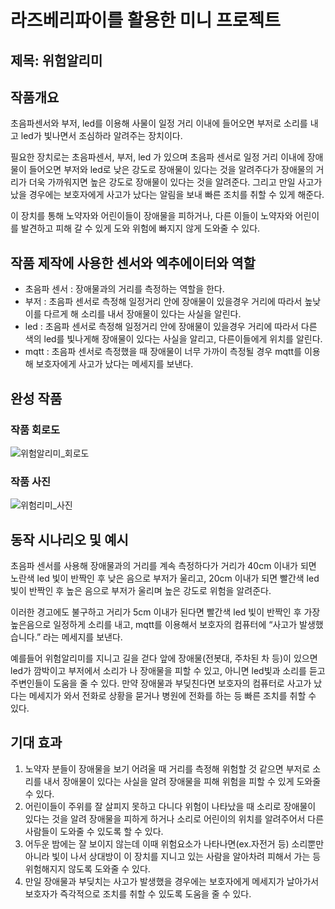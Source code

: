 # 라즈베리파이를 활용한 미니 프로젝트

## 제목: 위험알리미

## 작품개요
  초음파센서와 부저, led를 이용해 사물이 일정 거리 이내에 들어오면 부저로 소리를 내고 led가 빛나면서 조심하라 알려주는 장치이다.
  
  필요한 장치로는 초음파센서, 부저, led 가 있으며 초음파 센서로 일정 거리 이내에 장애물이 들어오면 부저와 led로 낮은 강도로 장애물이 있다는 것을 알려주다가 장애물의 거리가 더욱 가까워지면 높은 강도로 장애물이 있다는 것을 알려준다. 그리고 만일 사고가 났을 경우에는 보호자에게 사고가 났다는 알림을 보내 빠른 조치를 취할 수 있게 해준다.
  
  이 장치를 통해 노약자와 어린이들이 장애물을 피하거나, 다른 이들이 노약자와 어린이를 발견하고 피해 갈 수 있게 도와 위험에 빠지지 않게 도와줄 수 있다. 
## 작품 제작에 사용한 센서와 엑추에이터와 역할
- 초음파 센서 : 장애물과의 거리를 측정하는 역할을 한다.
- 부저 : 초음파 센서로 측정해 일정거리 안에 장애물이 있을경우 거리에 따라서 높낮이를 다르게 해 소리를 내서 장애물이 있다는 사실을 알린다.
- led : 초음파 센서로 측정해 일정거리 안에 장애물이 있을경우 거리에 따라서 다른 색의 led를 빛나게해  장애물이 있다는 사실을 알리고, 다른이들에게 위치를 알린다.
- mqtt : 초음파 센서로 측정했을 때 장애물이 너무 가까이 측정될 경우 mqtt를 이용해 보호자에게 사고가 났다는 메세지를 보낸다.
## 완성 작품

### 작품 회로도
![위험알리미_회로도](https://github.com/Hyun262/Danger-alert/assets/131340738/e5d95bd4-557d-4093-9ee9-8c6ac9c71332)
### 작품 사진
![위험리미_사진](https://github.com/Hyun262/Danger-alert/assets/131340738/51a8faef-e790-4b65-823f-3a2c645d55bd)
## 동작 시나리오 및 예시
  초음파 센서를 사용해 장애물과의 거리를 계속 측정하다가 거리가 40cm 이내가 되면 노란색 led 빛이 반짝인 후 낮은 음으로 부저가 울리고, 20cm 이내가 되면 빨간색 led 빛이 반짝인 후 높은 음으로 부저가 울리며 높은 강도로 위험을 알려준다. 
  
  이러한 경고에도 불구하고 거리가 5cm 이내가 된다면 빨간색 led 빛이 반짝인 후 가장 높은음으로 일정하게 소리를 내고, mqtt를 이용해서 보호자의 컴퓨터에 “사고가 발생했습니다.” 라는 메세지를 보낸다.
  
  예를들어 위험알리미를 지니고 길을 걷다 앞에 장애물(전봇대, 주차된 차 등)이 있으면  led가 깜박이고 부저에서 소리가 나 장애물을 피할 수 있고, 아니면 led빛과 소리를 듣고 주변인들이 도움을 줄 수 있다. 만약 장애물과 부딪친다면 보호자의 컴퓨터로 사고가 났다는 메세지가 와서 전화로 상황을 묻거나 병원에 전화를 하는 등 빠른 조치를 취할 수 있다.
## 기대 효과
1. 노약자 분들이 장애물을 보기 어려울 때 거리를 측정해 위험할 것 같으면 부저로 소리를 내서 장애물이 있다는 사실을 알려 장애물을 피해 위험을 피할 수 있게 도와줄 수 있다.
2. 어린이들이 주위를 잘 살피지 못하고 다니다 위험이 나타났을 때 소리로 장애물이 있다는 것을 알려 장애물을 피하게 하거나 소리로 어린이의 위치를 알려주어서 다른 사람들이 도와줄 수 있도록 할 수 있다.
3. 어두운 밤에는 잘 보이지 않는데 이때 위험요소가 나타나면(ex.자전거 등) 소리뿐만 아니라 빛이 나서 상대방이 이 장치를 지니고 있는 사람을 알아차려 피해서 가는 등 위험해지지 않도록 도와줄 수 있다.
4. 만일 장애물과 부딪치는 사고가 발생했을 경우에는 보호자에게 메세지가 날아가서 보호자가 즉각적으로 조치를 취할 수 있도록 도움을 줄 수 있다.
